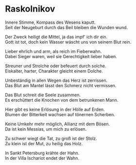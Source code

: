 # Raskolnikov

Innere Stimme, Kompass des Wesens kaputt. <br>
Seit der Neugeburt durch das Beil bleiben die Wunden wund.

Der Zweck heiligt die Mittel, ja das impf' ich dir ein. <br>
Gott ist tot, doch kein Wasser wäscht uns von seinem Blut rein.

Lieber ehrlich und arm, als reich im Fieberwahn. <br>
Dabei Sieger waren, weil sie Gerechtigkeit lieber haben.

Streuner und Strolche oder befeuert durch solche. <br>
Eiskalter, harter, Charakter gleicht einem Dolche.

Unbeständig in allen Wegen das Herz ist zerrissen. <br>
Das Blut am Mantel lässt den Schmerz nicht vermissen.

Das Blut schreit die Seele zusammen. <br>
Es erschüttert die Knochen von dem betrunkenen Mann.

Hier gibt es keine Erlösung in der Hölle auf Erden. <br>
Blumen der Bitterkeit wachsen auf tönernen Scherben.

Keine Umkehr mehr möglich, Allianz mit dem Bösen. <br>
Da ist kein Messias, um mich zu erlösen.

Zu schwer wiegt die Tat, zu groß ist der Stolz. <br>
Zu klein ist der Mut, zu heilig das Holz.

In Sankt Petersburg krähte der Hahn. <br>
In der Villa Ischariot endet der Wahn.
